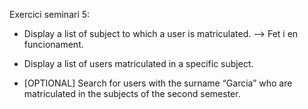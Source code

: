 Exercici seminari 5:
- Display a list of subject to which a user is matriculated. --> Fet i en funcionament.

- Display a list of users matriculated in a specific subject. 

- [OPTIONAL] Search for users with the surname “Garcia” who are matriculated in the subjects of the second semester.